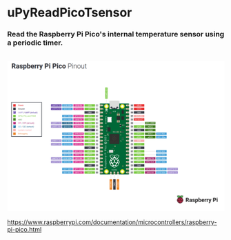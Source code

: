 <h1> uPyReadPicoTsensor </h1>

<h3> Read the Raspberry Pi Pico's internal temperature sensor using a periodic timer. </h3>

<br>

<img src = "./images for README/Raspberry Pi Pico pinout better.png" width = "800"/>

<br>

https://www.raspberrypi.com/documentation/microcontrollers/raspberry-pi-pico.html
